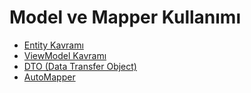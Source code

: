 # Model ve Mapper Kullanımı

- [Entity Kavramı](1-entity-kavrami/)
- [ViewModel Kavramı](2-viewmodel-kavrami/)
- [DTO (Data Transfer Object)](3-dto-kavrami/)
- [AutoMapper](4-automapper/)
